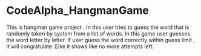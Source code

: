 # CodeAlpha_HangmanGame
This is hangman game project . In this user tries to guess the word that is randomly taken by system from a list of words.
In this game user guesses the word letter by letter.
If user guess the word correctly within guess limit , it will congratulate .Else it shows like no more attempts left.
